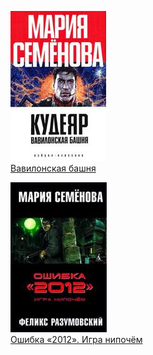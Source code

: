 ![](Вавилонская%20башня.jpg)  
[Вавилонская башня](Вавилонская%20башня.md)

![](Ошибка%20«2012».%20Игра%20нипочём.jpg)  
[Ошибка «2012». Игра нипочём](Ошибка%20«2012».%20Игра%20нипочём.md)
